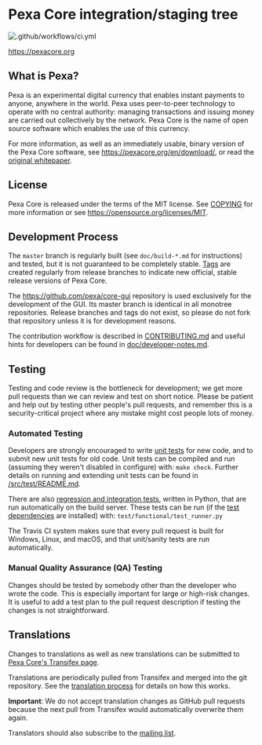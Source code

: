Pexa Core integration/staging tree
=====================================
![.github/workflows/ci.yml](https://github.com/VeriBlock/pop-pexa/workflows/.github/workflows/ci.yml/badge.svg?branch=master)

https://pexacore.org

What is Pexa?
----------------

Pexa is an experimental digital currency that enables instant payments to
anyone, anywhere in the world. Pexa uses peer-to-peer technology to operate
with no central authority: managing transactions and issuing money are carried
out collectively by the network. Pexa Core is the name of open source
software which enables the use of this currency.

For more information, as well as an immediately usable, binary version of
the Pexa Core software, see https://pexacore.org/en/download/, or read the
[original whitepaper](https://pexacore.org/pexa.pdf).

License
-------

Pexa Core is released under the terms of the MIT license. See [COPYING](COPYING) for more
information or see https://opensource.org/licenses/MIT.

Development Process
-------------------

The `master` branch is regularly built (see `doc/build-*.md` for instructions) and tested, but it is not guaranteed to be
completely stable. [Tags](https://github.com/pexa/core/tags) are created
regularly from release branches to indicate new official, stable release versions of Pexa Core.

The https://github.com/pexa/core-gui repository is used exclusively for the
development of the GUI. Its master branch is identical in all monotree
repositories. Release branches and tags do not exist, so please do not fork
that repository unless it is for development reasons.

The contribution workflow is described in [CONTRIBUTING.md](CONTRIBUTING.md)
and useful hints for developers can be found in [doc/developer-notes.md](doc/developer-notes.md).

Testing
-------

Testing and code review is the bottleneck for development; we get more pull
requests than we can review and test on short notice. Please be patient and help out by testing
other people's pull requests, and remember this is a security-critical project where any mistake might cost people
lots of money.

### Automated Testing

Developers are strongly encouraged to write [unit tests](src/test/README.md) for new code, and to
submit new unit tests for old code. Unit tests can be compiled and run
(assuming they weren't disabled in configure) with: `make check`. Further details on running
and extending unit tests can be found in [/src/test/README.md](/src/test/README.md).

There are also [regression and integration tests](/test), written
in Python, that are run automatically on the build server.
These tests can be run (if the [test dependencies](/test) are installed) with: `test/functional/test_runner.py`

The Travis CI system makes sure that every pull request is built for Windows, Linux, and macOS, and that unit/sanity tests are run automatically.

### Manual Quality Assurance (QA) Testing

Changes should be tested by somebody other than the developer who wrote the
code. This is especially important for large or high-risk changes. It is useful
to add a test plan to the pull request description if testing the changes is
not straightforward.

Translations
------------

Changes to translations as well as new translations can be submitted to
[Pexa Core's Transifex page](https://www.transifex.com/pexa/pexa/).

Translations are periodically pulled from Transifex and merged into the git repository. See the
[translation process](doc/translation_process.md) for details on how this works.

**Important**: We do not accept translation changes as GitHub pull requests because the next
pull from Transifex would automatically overwrite them again.

Translators should also subscribe to the [mailing list](https://groups.google.com/forum/#!forum/pexa-translators).
